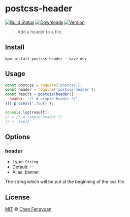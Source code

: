 # postcss-header

[![Build Status](https://travis-ci.org/fengyuanchen/postcss-header.svg)](https://travis-ci.org/fengyuanchen/postcss-header)  [![Downloads](https://img.shields.io/npm/dm/postcss-header.svg)](https://www.npmjs.com/package/postcss-header) [![Version](https://img.shields.io/npm/v/postcss-header.svg)](https://www.npmjs.com/package/postcss-header)

> Add a header to a file.

## Install

```shell
npm install postcss-header --save-dev
```

## Usage

```js
const postcss = require('postcss');
const header = require('postcss-header');
const result = postcss(header({
  header: '/* A simple header */',
})).process('.foo{}');

console.log(result);
// > /* A simple header */
// > .foo{}
```

## Options

### header

- Type: `String`
- Default: `''`
- Alias: banner

The string which will be put at the beginning of the css file.

## License

[MIT](https://opensource.org/licenses/MIT) © [Chen Fengyuan](https://chenfengyuan.com)
